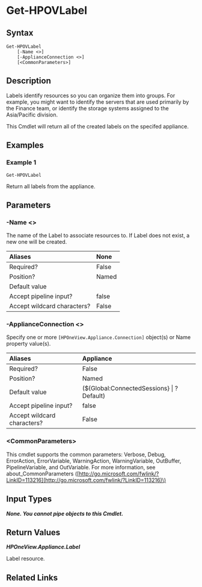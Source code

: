 ﻿---
description: Return created label resources.
---

# Get-HPOVLabel

## Syntax

```text
Get-HPOVLabel
    [-Name <>]
    [-ApplianceConnection <>]
    [<CommonParameters>]
```

## Description

Labels identify resources so you can organize them into groups. For example, you might want to identify the servers that are used primarily by the Finance team, or identify the storage systems assigned to the Asia/Pacific division.

This Cmdlet will return all of the created labels on the specifed appliance.

## Examples

###  Example 1 

```text
Get-HPOVLabel
```

Return all labels from the appliance.

## Parameters

### -Name &lt;&gt;

The name of the Label to associate resources to.  If Label does not exist, a new one will be created.

| Aliases | None |
| :--- | :--- |
| Required? | False |
| Position? | Named |
| Default value |  |
| Accept pipeline input? | false |
| Accept wildcard characters? | False |

### -ApplianceConnection &lt;&gt;

Specify one or more `[HPOneView.Appliance.Connection]` object(s) or Name property value(s).

| Aliases | Appliance |
| :--- | :--- |
| Required? | False |
| Position? | Named |
| Default value | (${Global:ConnectedSessions} &vert; ? Default) |
| Accept pipeline input? | false |
| Accept wildcard characters? | False |

### &lt;CommonParameters&gt;

This cmdlet supports the common parameters: Verbose, Debug, ErrorAction, ErrorVariable, WarningAction, WarningVariable, OutBuffer, PipelineVariable, and OutVariable. For more information, see about\_CommonParameters \([http://go.microsoft.com/fwlink/?LinkID=113216](http://go.microsoft.com/fwlink/?LinkID=113216)\)

## Input Types

_**None.  You cannot pipe objects to this Cmdlet.**_

## Return Values

_**HPOneView.Appliance.Label**_

Label resource.

## Related Links

